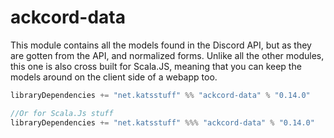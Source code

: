 # ackcord-data

This module contains all the models found in the Discord API, but as they are gotten from the API, and normalized forms. Unlike all the other modules, this one is also cross built for Scala.JS, meaning that you can keep the models around on the client side of a webapp too.

```scala
libraryDependencies += "net.katsstuff" %% "ackcord-data" % "0.14.0"

//Or for Scala.Js stuff
libraryDependencies += "net.katsstuff" %%% "ackcord-data" % "0.14.0"
```